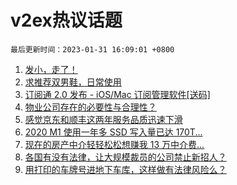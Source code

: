 # v2ex热议话题

`最后更新时间：2023-01-31 16:09:01 +0800`

1. [发小，走了！](https://www.v2ex.com/t/911802)
1. [求推荐双男鞋，日常使用](https://www.v2ex.com/t/911677)
1. [订阅通 2.0 发布 - iOS/Mac 订阅管理软件[送码]](https://www.v2ex.com/t/911840)
1. [物业公司存在的必要性与合理性？](https://www.v2ex.com/t/911891)
1. [感觉京东和顺丰这两年服务品质迅速下滑](https://www.v2ex.com/t/911831)
1. [2020 M1 使用一年多 SSD 写入量已达 170T...](https://www.v2ex.com/t/911728)
1. [现在的房产中介轻轻松松想赚我 13 万中介费...](https://www.v2ex.com/t/911742)
1. [各国有没有法律，让大规模裁员的公司禁止新招人？](https://www.v2ex.com/t/911792)
1. [用打印的车牌号进地下车库，这样做有法律风险么？](https://www.v2ex.com/t/911876)

